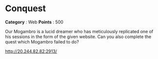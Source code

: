 # Conquest

**Category** : Web
**Points** : 500

Our Mogambro is a lucid dreamer who has meticulously replicated one of his sessions in the form of the given website. Can you also complete the quest which Mogambro failed to do?

http://20.244.82.82:2913/



